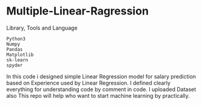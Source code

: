 # Multiple-Linear-Ragression

Library, Tools and Language

	Python3
	Numpy
	Pandas
	Matplotlib
	sk-learn
	spyder

In this code i designed simple Linear Regression model for salary prediction based on Experience used by Linear Regression. I defined clearly everything for understanding code by comment in code. I uploaded Dataset also This repo will help who want to start machine learning by practically.
